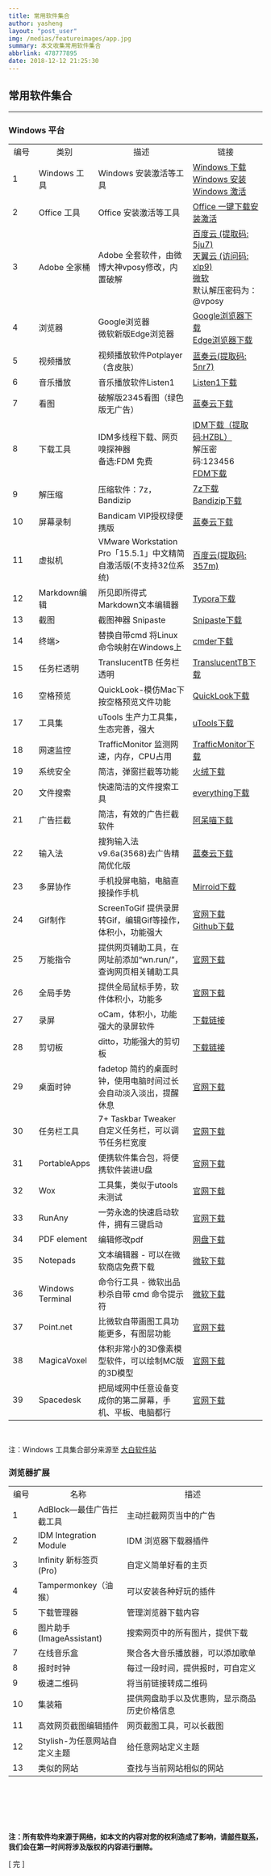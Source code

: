 ```yaml
---
title: 常用软件集合
author: yasheng
layout: "post_user"
img: /medias/featureimages/app.jpg
summary: 本文收集常用软件集合
abbrlink: 478777895
date: 2018-12-12 21:25:30
---
```


## 常用软件集合
---

### Windows 平台

<table align="center" border="0">
    <tr>
        <td align="center" width= "11%">编号</td>
        <td align="center" width= "19%">类别</td>
        <td align="center" width= "40%">描述</td>
        <td align="center" width= "30%">链接</td>
    </tr>
    <tr>
        <td >1</td>
        <td >Windows 工具</td>
        <td >Windows 安装激活等工具</td>
        <td ><a href= "https://msdn.itellyou.cn/">Windows 下载</a><br><a href= "http://www.wepe.com.cn/">Windows 安装</a><br><a href= "https://cmwtat.cloudmoe.com/cn.html">Windows 激活</a></td>
    </tr>
    <tr>
        <td >2</td>
        <td >Office 工具</td>
        <td >Office 安装激活等工具</td>
        <td ><a href= "https://otp.landian.vip/zh-cn/#">Office 一键下载安装激活</a></td>
    </tr>
    <tr>
        <td >3</td>
        <td >Adobe 全家桶</td>
        <td >Adobe 全套软件，由微博大神vposy修改，内置破解</td>
        <td ><a href= "http://t.cn/A6hk8FcL">百度云 (提取码: 5ju7)</a><br><a href= "http://t.cn/A6wZeqou">天翼云 (访问码: xlp9)</a><br><a href= "http://t.cn/A6z4EAn7">微软</a><br>默认解压密码为：@vposy</td>
        </tr>
    <tr>
        <td >4</td>
        <td >浏览器</td>
        <td >Google浏览器<br>微软新版Edge浏览器</td>
        <td ><a href= "https://www.google.cn/chrome/">Google浏览器下载</a><br><a href= "https://www.microsoft.com/zh-cn/edge/">Edge浏览器下载</a></td>
    </tr>
    <tr>
        <td >5</td>
        <td >视频播放</td>
        <td >视频播放软件Potplayer（含皮肤）</td>
        <td ><a href= "https://www.lanzous.com/b02ylb9dg">蓝奏云(提取码: 5nr7)</a></td>
    </tr>
    <tr>
        <td >6</td>
        <td >音乐播放</td>
        <td >音乐播放软件Listen1</td>
        <td ><a href= "http://listen1.github.io/listen1/">Listen1下载</a></td>
    </tr>
    <tr>
        <td >7</td>
        <td >看图</td>
        <td >破解版2345看图（绿色版无广告）</td>
        <td ><a href= "https://www.lanzous.com/i89x19a">蓝奏云下载</a></td>
    </tr>
    <tr>
        <td >8</td>
        <td >下载工具</td>
        <td >IDM多线程下载、网页嗅探神器<br>备选:FDM 免费</td>
        <td ><a href= "https://pan.baidu.com/s/1ch6_EKNeB_cdWpZAt0H31g#list/path=%2F">IDM下载（提取码:HZBL）</a><br>解压密码:123456<br><a href= "https://www.freedownloadmanager.org/zh">FDM下载</a></td>
    </tr>
    <tr>
        <td >9</td>
        <td >解压缩</td>
        <td >压缩软件：7z，Bandizip</td>
        <td ><a href= "https://www.7-zip.org/">7z下载</a><br><a href= "http://www.bandisoft.com/">Bandizip下载</a></td>
    </tr>
    <tr>
        <td >10</td>
        <td >屏幕录制</td>
        <td >Bandicam VIP授权绿便携版</td>
        <td ><a href= "https://www.lanzous.com/i89x8jc">蓝奏云下载</a></td>
    </tr>
    <tr>
        <td >11</td>
        <td >虚拟机</td>
        <td >VMware Workstation Pro「15.5.1」中文精简自激活版(不支持32位系统)</td>
        <td ><a href= "https://pan.baidu.com/s/1Pc8kipU4JL1Z5JGsvbf3Vg">百度云(提取码: 357m)</a></td>
    </tr>
    <tr>
        <td >12</td>
        <td >Markdown编辑</td>
        <td >所见即所得式Markdown文本编辑器</td>
        <td ><a href= "https://typora.io/">Typora下载</a></td>
    </tr>
    <tr>
        <td >13</td>
        <td >截图</td>
        <td >截图神器 Snipaste</td>
        <td ><a href= "https://www.snipaste.com/">Snipaste下载</a></td>
    </tr>
    <tr>
        <td >14</td>
        <td >终端></td>
        <td >替换自带cmd 将Linux命令映射在Windows上</td>
        <td ><a href= "https://cmder.net/">cmder下载</a></td>
    </tr>
    <tr>
        <td >15</td>
        <td >任务栏透明</td>
        <td >TranslucentTB 任务栏透明</td>
        <td ><a href= "https://github.com/TranslucentTB/TranslucentTB">TranslucentTB下载</a></td>
    </tr>
    <tr>
        <td >16</td>
        <td >空格预览</td>
        <td >QuickLook-模仿Mac下按空格预览文件功能</td>
        <td ><a href= "https://pooi.moe/QuickLook/">QuickLook下载</a></td>
    </tr>
    <tr>
        <td >17</td>
        <td >工具集</td>
        <td >uTools 生产力工具集，生态完善，强大</td>
        <td ><a href= "https://www.u.tools/">uTools下载</a></td>
    </tr>
    <tr>
        <td >18</td>
        <td >网速监控</td>
        <td >TrafficMonitor 监测网速，内存，CPU占用</td>
        <td ><a href= "https://github.com/zhongyang219/TrafficMonitor">TrafficMonitor下载</a></td>
    </tr>
    <tr>
        <td >19</td>
        <td >系统安全</td>
        <td >简洁，弹窗拦截等功能</td>
        <td ><a href= "https://www.huorong.cn/">火绒下载</a></td>
    </tr>
    <tr>
        <td >20</td>
        <td >文件搜索</td>
        <td >快速简洁的文件搜索工具</td>
        <td ><a href= "https://www.voidtools.com/zh-cn/">everything下载</a></td>
    </tr>
    <tr>
        <td >21</td>
        <td >广告拦截</td>
        <td >简洁，有效的广告拦截软件</td>
        <td ><a href= "http://www.admflt.com/">阿呆喵下载</a></td>
    </tr>
    <tr>
        <td >22</td>
        <td >输入法</td>
        <td >搜狗输入法v9.6a(3568)去广告精简优化版</td>
        <td ><a href= "https://lanzous.com/ibmza3g">蓝奏云下载</a></td>
    </tr>
    <tr>
        <td >23</td>
        <td >多屏协作</td>
        <td >手机投屏电脑，电脑直接操作手机</td>
        <td ><a href= "https://cn.mirroid.io/">Mirroid下载</a></td>
    </tr>
    <tr>
        <td >24</td>
        <td >Gif制作</td>
        <td >ScreenToGif 提供录屏转Gif，编辑Gif等操作，体积小，功能强大</td>
        <td ><a href= "https://www.screentogif.com/">官网下载</a><br><a href= "https://github.com/NickeManarin/ScreenToGif/releases/">Github下载</a></td>
    </tr>
    <tr>
        <td >25</td>
        <td >万能指令</td>
        <td >提供网页辅助工具，在网址前添加“wn.run/”，查询网页相关辅助工具</td>
        <td ><a href= "https://wanneng.run/cn/">官网下载</a></td>
    </tr>
    <tr>
        <td >26</td>
        <td >全局手势</td>
        <td >提供全局鼠标手势，软件体积小，功能多</td>
        <td ><a href= "https://shuax.com/project/mouseinc/">官网下载</a></td>
    </tr>
    <tr>
        <td >27</td>
        <td >录屏</td>
        <td >oCam，体积小，功能强大的录屏软件</td>
        <td ><a href= "https://lanzous.com/ic64d0f">下载链接</a></td>
    </tr>
    <tr>
        <td >28</td>
        <td >剪切板</td>
        <td >ditto，功能强大的剪切板</td>
        <td ><a href= "https://ditto-cp.sourceforge.io/">下载链接</a></td>
    </tr>
    <tr>
        <td >29</td>
        <td >桌面时钟</td>
        <td >fadetop 简约的桌面时钟，使用电脑时间过长会自动淡入淡出，提醒休息</td>
        <td ><a href= "http://www.fadetop.com/">官网下载</a></td>
    </tr>
    <tr>
        <td >30</td>
        <td >任务栏工具</td>
        <td >7+ Taskbar Tweaker 自定义任务栏，可以调节任务栏宽度</td>
        <td ><a href= "https://rammichael.com/7-taskbar-tweaker/comment-page-27">官网下载</a></td>
    </tr>
    <tr>
        <td >31</td>
        <td >PortableApps</td>
        <td >便携软件集合包，将便携软件装进U盘</td>
        <td ><a href= "https://portableapps.com/zh-cn">官网下载</a></td>
    </tr>
    <tr>
        <td >32</td>
        <td >Wox</td>
        <td >工具集，类似于utools 未测试</td>
        <td ><a href= "http://www.wox.one/">官网下载</a></td>
    </tr>
    <tr>
        <td >33</td>
        <td >RunAny</td>
        <td >一劳永逸的快速启动软件，拥有三键启动</td>
        <td ><a href= "https://github.com/hui-Zz/RunAny">官网下载</a></td>
    </tr>
    <tr>
        <td >34</td>
        <td >PDF element</td>
        <td >编辑修改pdf</td>
        <td ><a href= "https://www.hezibuluo.com/4949.html">网盘下载</a></td>
    </tr>
    <tr>
        <td >35</td>
        <td >Notepads</td>
        <td >文本编辑器 - 可以在微软商店免费下载</td>
        <td ><a href= "https://www.microsoft.com/zh-cn/p/notepads-app/9nhl4nsc67wm?activetab=pivot:overviewtab">微软下载</a></td>
    </tr>
    <tr>
        <td >36</td>
        <td >Windows Terminal</td>
        <td >命令行工具 - 微软出品秒杀自带 cmd 命令提示符</td>
        <td ><a href= "https://www.microsoft.com/zh-cn/p/windows-terminal/9n0dx20hk701?activetab=pivot:overviewtab">微软下载</a></td>
    </tr>
    <tr>
        <td >37</td>
        <td >Point.net</td>
        <td >比微软自带画图工具功能更多，有图层功能</td>
        <td ><a href= "https://www.dotpdn.com/downloads/pdn.html">官网下载</a></td>
    </tr>
    <tr>
        <td >38</td>
        <td >MagicaVoxel</td>
        <td >体积非常小的3D像素模型软件，可以绘制MC版的3D模型</td>
        <td ><a href= "http://ephtracy.github.io/">官网下载</a></td>
    </tr>
    <tr>
        <td >39</td>
        <td >Spacedesk</td>
        <td >把局域网中任意设备变成你的第二屏幕，手机、平板、电脑都行</td>
        <td ><a href= "https://spacedesk.net/">官网下载</a></td>
    </tr>
</table>






​      

注：Windows 工具集合部分来源至 [大白软件站](https://win.o--o.win/)      



### 浏览器扩展

<table align="center" border="0">
    <tr>
        <td align="center" width= "10%">编号</td>
        <td align="center" width= "35%">名称</td>
        <td align="center" width= "55%">描述</td>
    </tr>
    <tr >
        <td >1</td>
        <td >AdBlock—最佳广告拦截工具</td>
        <td >主动拦截网页当中的广告</td>
    </tr>
    <tr >
        <td >2</td>
        <td >IDM Integration Module</td>
        <td >IDM 浏览器下载器插件</td>
    </tr>
    <tr >
        <td >3</td>
        <td >Infinity 新标签页 (Pro)</td>
        <td >自定义简单好看的主页</td>
    </tr>
    <tr >
        <td >4</td>
        <td >Tampermonkey（油猴）</td>
        <td >可以安装各种好玩的插件</td>
    </tr>
    <tr >
        <td >5</td>
        <td >下载管理器</td>
        <td >管理浏览器下载内容</td>
    </tr><tr >
        <td >6</td>
        <td >图片助手(ImageAssistant)</td>
    	<td >搜索网页中的所有图片，提供下载</td>
    </tr><tr >
        <td >7</td>
        <td >在线音乐盒</td>
    	<td >聚合各大音乐播放器，可以添加歌单</td>
    </tr><tr >
        <td >8</td>
        <td >报时时钟</td>
    	<td >每过一段时间，提供报时，可自定义</td>
    </tr><tr >
        <td >9</td>
        <td >极速二维码</td>
    	<td >将当前链接转成二维码</td>
    </tr><tr >
        <td >10</td>
        <td >集装箱</td>
    	<td >提供网盘助手以及优惠购，显示商品历史价格信息</td>
    </tr><tr >
        <td >11</td>
        <td >高效网页截图编辑插件</td>
    	<td >网页截图工具，可以长截图</td>
    </tr><tr >
        <td >12</td>
        <td >Stylish-为任意网站自定义主题</td>
    	<td >给任意网站定义主题</td>
    </tr>
    <tr >
        <td >13</td>
        <td >类似的网站</td>
        <td >查找与当前网站相似的网站</td>
    </tr>
</table>

​           

​                

​                    

**注：所有软件均来源于网络，如本文的内容对您的权利造成了影响，请<a href="mailto:1058349718@qq.com">邮件联系</a>，我们会在第一时间将涉及版权的内容进行删除。**

[  完  ]